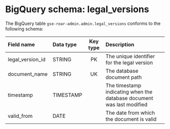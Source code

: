 # BigQuery schema: legal_versions

The BigQuery table `gse-roar-admin.admin.legal_versions` conforms to the following schema:

| Field name       | Data type | Key type | Description                                                           |
| :--------------- | :-------- | :------: | :-------------------------------------------------------------------- |
| legal_version_id | STRING    |    PK    | The unique identifier for the legal version                           |
| document_name    | STRING    |    UK    | The database document path                                            |
| timestamp        | TIMESTAMP |          | The timestamp indicating when the database document was last modified |
| valid_from       | DATE      |          | The date from which the document is valid                             |
